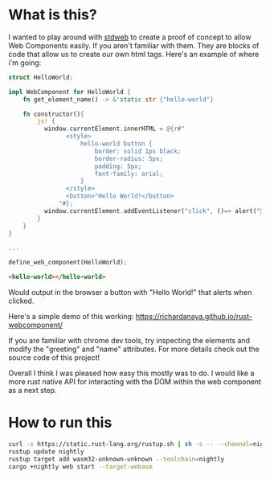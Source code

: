 # What is this?

I wanted to play around with [stdweb](https://github.com/koute/stdweb) to create a proof of concept to allow Web Components easily. If you aren't familiar with them. They are blocks of code that allow us to create our own html tags. Here's an example of where i'm going:

```rust
struct HelloWorld;

impl WebComponent for HelloWorld {
    fn get_element_name() -> &'static str {"hello-world"}

    fn constructor(){
        js! {
          window.currentElement.innerHTML = @{r#"
                <style>
                    hello-world button {
                        border: solid 1px black;
                        border-radius: 5px;
                        padding: 5px;
                        font-family: arial;
                    }
                </style>
                <button>"Hello World!</button>
              "#};
          window.currentElement.addEventListener("click", ()=> alert("🎉🎉🎉"))
        }
    }
}

...

define_web_component(HelloWorld);
```

```html
<hello-world></hello-world>
```

Would output in the browser a button with "Hello World!" that alerts when clicked.

Here's a simple demo of this working: https://richardanaya.github.io/rust-webcomponent/

If you are familiar with chrome dev tools, try inspecting the elements and modify the "greeting" and "name" attributes.  For more details check out the source code of this project!

Overall I think I was pleased how easy this mostly was to do.  I would like a more rust native API for interacting with the DOM within the web component as a next step.

# How to run this

```bash
curl -s https://static.rust-lang.org/rustup.sh | sh -s -- --channel=nightly
rustup update nightly
rustup target add wasm32-unknown-unknown --toolchain=nightly
cargo +nightly web start --target-webasm
```
